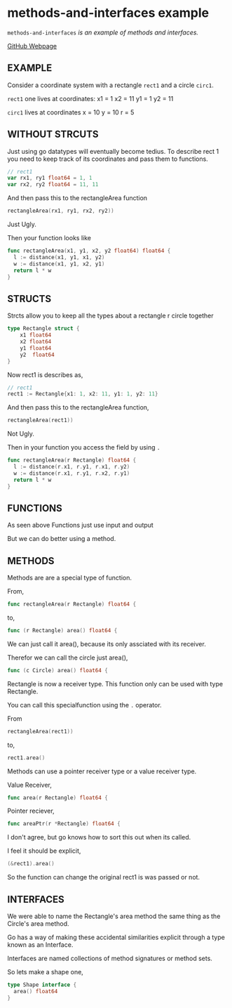 # methods-and-interfaces example

`methods-and-interfaces` _is an example of methods and interfaces._

[GitHub Webpage](https://jeffdecola.github.io/my-go-examples/)

## EXAMPLE

Consider a coordinate system with a rectangle  `rect1` and a circle `circ1`.

`rect1` one lives at coordinates:
x1 = 1
x2 = 11
y1 = 1
y2 = 11

`circ1` lives at coordinates
x = 10
y = 10
r = 5

## WITHOUT STRCUTS

Just using go datatypes will eventually become tedius.
To describe rect 1 you need to keep track of its coordinates
and pass them to functions.

```go
// rect1
var rx1, ry1 float64 = 1, 1
var rx2, ry2 float64 = 11, 11
```

And then pass this to the rectangleArea function

```go
rectangleArea(rx1, ry1, rx2, ry2))
```

Just Ugly.

Then your function looks like

```go
func rectangleArea(x1, y1, x2, y2 float64) float64 {
  l := distance(x1, y1, x1, y2)
  w := distance(x1, y1, x2, y1)
  return l * w
}
```

## STRUCTS

Strcts allow you to keep all the types about a rectangle r circle together

```go
type Rectangle struct {
    x1 float64
    x2 float64
    y1 float64
    y2  float64
}
```

Now rect1 is describes as,

```go
// rect1
rect1 := Rectangle{x1: 1, x2: 11, y1: 1, y2: 11}
```

And then pass this to the rectangleArea function,

```go
rectangleArea(rect1))
```

Not Ugly.

Then in your function you access the field by using `.`

```go
func rectangleArea(r Rectangle) float64 {
  l := distance(r.x1, r.y1, r.x1, r.y2)
  w := distance(r.x1, r.y1, r.x2, r.y1)
  return l * w
}
```

## FUNCTIONS

As seen above Functions just use input and output

But we can do better using a method.

## METHODS

Methods are are a special type of function.

From,

```go
func rectangleArea(r Rectangle) float64 {
```

to,

```go
func (r Rectangle) area() float64 {
```

We can just call it area(), because its only assciated with its receiver.

Therefor we can call the circle just area(),

```go
func (c Circle) area() float64 {
```

Rectangle is now a receiver type.  This function only can be used with
type Rectangle.

You can call this specialfunction using the `.` operator.

From

```go
rectangleArea(rect1))
```

to,

```go
rect1.area()
```

Methods can use a pointer receiver type or a value receiver type.

Value Receiver,

```go
func area(r Rectangle) float64 {
```

Pointer reciever,

```go
func areaPtr(r *Rectangle) float64 {
```

I don't agree, but go knows how to sort this out when its called.

I feel it should be explicit,

```go
(&rect1).area()
```

So the function can change the original rect1 is was passed or not.

## INTERFACES

We were able to name the Rectangle's area method the same thing as the Circle's area method.

Go has a way of making these accidental similarities explicit through a type known as an Interface.

Interfaces are named collections of method signatures or method sets.

So lets make a shape one,

```go
type Shape interface {
  area() float64
}
```
